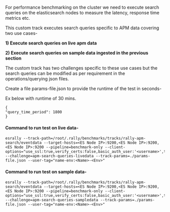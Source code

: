 <!-- wp:paragraph -->
<p>For performance benchmarking on the cluster we need to execute search queries on the elasticsearch nodes to measure the latency, response time metrics etc.</p>
<!-- /wp:paragraph -->

<!-- wp:paragraph -->
<p>This custom track executes search queries specific to APM data covering two use cases-</p>
<!-- /wp:paragraph -->

<!-- wp:paragraph -->
<p><strong>1) Execute search queries on live apm data </strong></p>
<!-- /wp:paragraph -->

<!-- wp:paragraph -->
<p><strong>2) Execute search queries on sample data ingested in the previous section</strong></p>
<!-- /wp:paragraph -->

<!-- wp:paragraph -->
<p>The custom track has two challenges specific to these use cases but the search queries can be modified as per requirement in the operations/querying json files.</p>
<!-- /wp:paragraph -->

<!-- wp:paragraph -->
<p>Create a file params-file.json to provide the runtime of the test in seconds-</p>
<!-- /wp:paragraph -->

<!-- wp:paragraph -->
<p>Ex below with runtime of 30 mins.</p>
<!-- /wp:paragraph -->

<!-- wp:preformatted -->
<pre class="wp-block-preformatted"><code>{</code>
<code>"query_time_period": 1800</code>
<code>}</code></pre>
<!-- /wp:preformatted -->

<!-- wp:heading {"level":4} -->
<h4>Command to run test on live data-</h4>
<!-- /wp:heading -->

<!-- wp:code -->
<pre class="wp-block-code"><code>esrally --track-path=/root/.rally/benchmarks/tracks/rally-apm-search/eventdata --target-hosts=&lt;ES Node IP>:9200,&lt;ES Node IP>:9200,&lt;ES Node IP>:9200 --pipeline=benchmark-only --client-options="use_ssl:true,verify_certs:false,basic_auth_user:'&lt;username>',timeout:120,basic_auth_password:'&lt;password>'" --challenge=apm-search-queries-livedata --track-params=./params-file.json --user-tag="name-env:&lt;Name>-&lt;Env>"</code></pre>
<!-- /wp:code -->

<!-- wp:heading {"level":4} -->
<h4>Command to run test on sample data-</h4>
<!-- /wp:heading -->

<!-- wp:code -->
<pre class="wp-block-code"><code>esrally --track-path=/root/.rally/benchmarks/tracks/rally-apm-search/eventdata --target-hosts=&lt;ES Node IP>:9200,&lt;ES Node IP>:9200,&lt;ES Node IP>:9200 --pipeline=benchmark-only --client-options="use_ssl:true,verify_certs:false,basic_auth_user:'&lt;username>',timeout:120,basic_auth_password:'&lt;password>'" --challenge=apm-search-queries-sampledata --track-params=./params-file.json --user-tag="name-env:&lt;Name>-&lt;Env>"</code></pre>
<!-- /wp:code -->
